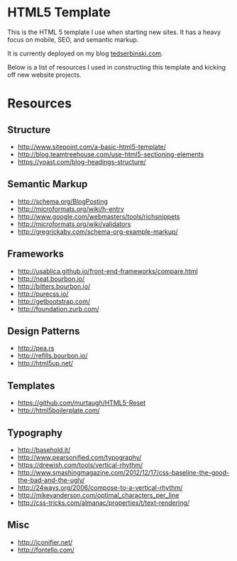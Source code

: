 # HTML5 Template

This is the HTML 5 template I use when starting new sites. It has a heavy focus on mobile, SEO, and semantic markup.

It is currently deployed on my blog [tedserbinski.com](http://tedserbinski.com).

Below is a list of resources I used in constructing this template and kicking off new website projects.

# Resources

## Structure
* http://www.sitepoint.com/a-basic-html5-template/
* http://blog.teamtreehouse.com/use-html5-sectioning-elements
* https://yoast.com/blog-headings-structure/

## Semantic Markup
* http://schema.org/BlogPosting
* http://microformats.org/wiki/h-entry
* http://www.google.com/webmasters/tools/richsnippets
* http://microformats.org/wiki/validators
* http://gregrickaby.com/schema-org-example-markup/

## Frameworks
* http://usablica.github.io/front-end-frameworks/compare.html
* http://neat.bourbon.io/
* http://bitters.bourbon.io/
* http://purecss.io/
* http://getbootstrap.com/
* http://foundation.zurb.com/

## Design Patterns
* http://pea.rs
* http://refills.bourbon.io/
* http://html5up.net/

## Templates
* https://github.com/murtaugh/HTML5-Reset
* http://html5boilerplate.com/

## Typography
* http://basehold.it/
* http://www.pearsonified.com/typography/
* https://drewish.com/tools/vertical-rhythm/
* http://www.smashingmagazine.com/2012/12/17/css-baseline-the-good-the-bad-and-the-ugly/
* http://24ways.org/2006/compose-to-a-vertical-rhythm/
* http://mikeyanderson.com/optimal_characters_per_line
* http://css-tricks.com/almanac/properties/t/text-rendering/

## Misc
* http://iconifier.net/
* http://fontello.com/
